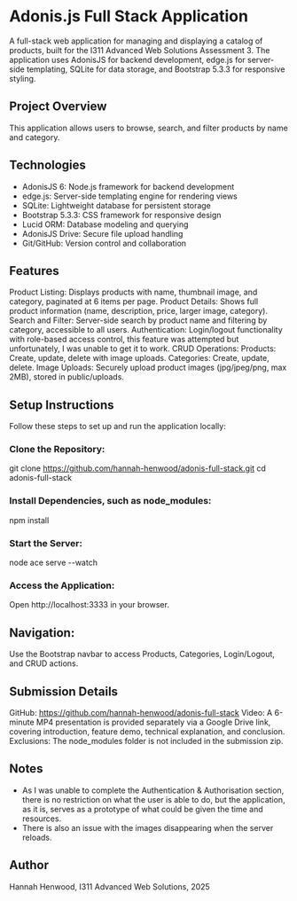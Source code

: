 # Adonis.js Full Stack Application
A full-stack web application for managing and displaying a catalog of products, built for the I311 Advanced Web Solutions Assessment 3. The application uses AdonisJS for backend development, edge.js for server-side templating, SQLite for data storage, and Bootstrap 5.3.3 for responsive styling.
## Project Overview
This application allows users to browse, search, and filter products by name and category.

## Technologies

- AdonisJS 6: Node.js framework for backend development
- edge.js: Server-side templating engine for rendering views
- SQLite: Lightweight database for persistent storage
- Bootstrap 5.3.3: CSS framework for responsive design
- Lucid ORM: Database modeling and querying
- AdonisJS Drive: Secure file upload handling
- Git/GitHub: Version control and collaboration

## Features

Product Listing: Displays products with name, thumbnail image, and category, paginated at 6 items per page.
Product Details: Shows full product information (name, description, price, larger image, category).
Search and Filter: Server-side search by product name and filtering by category, accessible to all users.
Authentication: Login/logout functionality with role-based access control, this feature was attempted but unfortunately, I was unable to get it to work.
CRUD Operations:
Products: Create, update, delete with image uploads.
Categories: Create, update, delete.
Image Uploads: Securely upload product images (jpg/jpeg/png, max 2MB), stored in public/uploads.


## Setup Instructions
Follow these steps to set up and run the application locally:

### Clone the Repository:
git clone https://github.com/hannah-henwood/adonis-full-stack.git
cd adonis-full-stack


### Install Dependencies, such as node_modules:
npm install

### Start the Server:
node ace serve --watch


### Access the Application:

Open http://localhost:3333 in your browser.

## Navigation:
Use the Bootstrap navbar to access Products, Categories, Login/Logout, and CRUD actions.

## Submission Details

GitHub: https://github.com/hannah-henwood/adonis-full-stack
Video: A 6-minute MP4 presentation is provided separately via a Google Drive link, covering introduction, feature demo, technical explanation, and conclusion.
Exclusions: The node_modules folder is not included in the submission zip.

## Notes
- As I was unable to complete the Authentication & Authorisation section, there is no restriction on what the user is able to do, but the application, as it is, serves as a prototype of what could be given the time and resources.
- There is also an issue with the images disappearing when the server reloads.


## Author
Hannah Henwood, I311 Advanced Web Solutions, 2025

